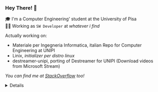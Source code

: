 ### Hey There! 👋
🎓 I'm a Computer Engineering' student at the University of Pisa<br>
👨‍💻 Working as `SW Developer` at _whatever i find_

Actually working on:
- Materiale per Ingegneria Informatica, italian Repo for Computer Engineering at UNIPI
- Linix, _initializer per distro linux_
- destreamer-unipi, porting of Destreamer for UNIPI (Download videos from Microsoft Stream)

_You can find me at [StackOverflow](https://stackoverflow.com/users/4757993/gray) too!_



<details>
<img src="https://github-readme-stats.vercel.app/api?username=Guray00&show_icons=true&hide=issues"/>
<img src="https://github-readme-stats.vercel.app/api/top-langs/?username=Guray00&layout=compact" align="top" />
</details>


